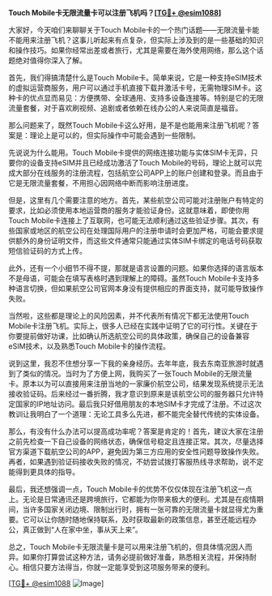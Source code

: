 **Touch Mobile卡无限流量卡可以注册飞机吗？[[TG💪+ @esim1088](https://t.me/s/esim1088)]**

大家好，今天咱们来聊聊关于Touch Mobile卡的一个热门话题——无限流量卡能不能用来注册飞机？这事儿听起来有点复杂，但实际上涉及到的是一些基础的知识和操作技巧。如果你经常出差或者旅行，尤其是需要在海外使用网络，那么这个话题绝对值得你深入了解。

首先，我们得搞清楚什么是Touch Mobile卡。简单来说，它是一种支持eSIM技术的虚拟运营商服务，用户可以通过手机直接下载并激活卡号，无需物理SIM卡。这种卡的优点显而易见：方便携带、全球通用、支持多设备连接等。特别是它的无限流量套餐，对于喜欢刷视频、追剧或者依赖在线办公的人来说简直是福音。

那么问题来了，既然Touch Mobile卡这么好用，是不是也能用来注册飞机呢？答案是：理论上是可以的，但实际操作中可能会遇到一些限制。

先说说为什么能用。Touch Mobile卡提供的网络连接功能与实体SIM卡无异，只要你的设备支持eSIM并且已经成功激活了Touch Mobile的号码，理论上就可以完成大部分在线服务的注册流程，包括航空公司APP上的账户创建和登录。而且由于它是无限流量套餐，不用担心因网络中断而影响注册进度。

但是，这里有几个需要注意的地方。首先，某些航空公司可能对注册账户有特定的要求，比如必须使用本地运营商的服务才能验证身份。这就意味着，即使你用Touch Mobile卡连接上了互联网，也可能无法顺利通过这些验证步骤。其次，有些国家或地区的航空公司在处理国际用户的注册申请时会更加严格，可能会要求提供额外的身份证明文件，而这些文件通常只能通过实体SIM卡绑定的电话号码获取短信验证码的方式上传。

此外，还有一个小细节不得不提，那就是语言设置的问题。如果你选择的语言版本不是母语，可能会在填写表格时遇到理解上的障碍。虽然Touch Mobile卡支持多种语言切换，但如果航空公司官网本身没有提供相应的界面支持，就可能导致操作失败。

当然啦，这些都是理论上的风险因素，并不代表所有情况下都无法使用Touch Mobile卡注册飞机。实际上，很多人已经在实践中证明了它的可行性。关键在于你要提前做好功课，比如确认所选航空公司的具体政策，确保自己的设备兼容eSIM技术，以及熟悉Touch Mobile卡的操作流程。

说到这里，我忍不住想分享一下我的亲身经历。去年年底，我去东南亚旅游时就遇到了类似的情况。当时为了方便上网，我购买了一张Touch Mobile的无限流量卡。原本以为可以直接用来注册当地的一家廉价航空公司，结果发现系统提示无法接收验证码。后来经过一番折腾，我才意识到原来是该航空公司的服务器只允许特定国家的IP地址访问。最后我只好借用朋友的本地SIM卡才完成了注册。不过这次教训让我明白了一个道理：无论工具多么先进，都不能完全替代传统的实体设备。

那么，有没有什么办法可以提高成功率呢？答案是肯定的！首先，建议大家在注册之前先检查一下自己设备的网络状态，确保信号稳定且连接正常。其次，尽量选择官方渠道下载航空公司的APP，避免因为第三方应用的安全性问题导致操作失败。再者，如果遇到验证码接收失败的情况，不妨尝试拨打客服热线寻求帮助，说不定能得到更具体的指导。

最后，我还想强调一点，Touch Mobile卡的优势不仅仅体现在注册飞机这一点上。无论是日常通讯还是跨境旅行，它都能为你带来极大的便利。尤其是在疫情期间，当许多国家关闭边境、限制出行时，拥有一张可靠的无限流量卡就显得尤为重要。它可以让你随时随地保持联系，及时获取最新的政策信息，甚至还能远程办公，真正做到“人在家中坐，事从天上来”。

总之，Touch Mobile卡无限流量卡是可以用来注册飞机的，但具体情况因人而异。如果你打算尝试这种方法，请务必提前做好准备，熟悉相关流程，并保持耐心。相信只要方法得当，你就一定能享受到这项服务带来的便利。

[[TG💪+ @esim1088](https://t.me/s/esim1088) ![Image](https://i.postimg.cc/4NQfJmqS/Snipaste-2025-05-13-00-14-12.png)]